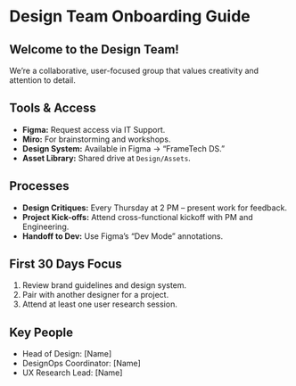 # Design Team Onboarding Guide

## Welcome to the Design Team!
We’re a collaborative, user-focused group that values creativity and attention to detail.

## Tools & Access
- **Figma:** Request access via IT Support.
- **Miro:** For brainstorming and workshops.
- **Design System:** Available in Figma → “FrameTech DS.”
- **Asset Library:** Shared drive at `Design/Assets`.

## Processes
- **Design Critiques:** Every Thursday at 2 PM – present work for feedback.
- **Project Kick-offs:** Attend cross-functional kickoff with PM and Engineering.
- **Handoff to Dev:** Use Figma’s “Dev Mode” annotations.

## First 30 Days Focus
1. Review brand guidelines and design system.
2. Pair with another designer for a project.
3. Attend at least one user research session.

## Key People
- Head of Design: [Name]
- DesignOps Coordinator: [Name]
- UX Research Lead: [Name]
